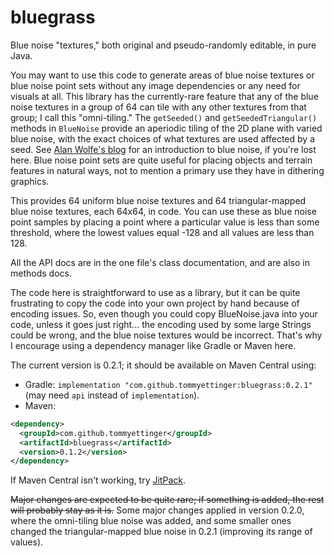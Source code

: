 # bluegrass
Blue noise "textures," both original and pseudo-randomly editable, in pure Java.

You may want to use this code to generate areas of blue noise textures or blue noise point sets
without any image dependencies or any need for visuals at all. This library has the currently-rare feature that
any of the blue noise textures in a group of 64 can tile with any other textures from that group; I call this
"omni-tiling." The `getSeeded()` and `getSeededTriangular()` methods in `BlueNoise` provide an aperiodic tiling
of the 2D plane with varied blue noise, with the exact choices of what textures are used affected by a seed.
See [Alan Wolfe's blog](https://blog.demofox.org/2018/01/30/what-the-heck-is-blue-noise/) for an introduction
to blue noise, if you're lost here. Blue noise point sets are quite useful for placing objects and terrain
features in natural ways, not to mention a primary use they have in dithering graphics.

This provides 64 uniform blue noise textures and 64 triangular-mapped blue noise textures, each 64x64, in code.
You can use these as blue noise point samples by placing a point where a particular value is less than some
threshold, where the lowest values equal -128 and all values are less than 128.

All the API docs are in the one file's class documentation, and are also in methods docs.

The code here is straightforward to use as a library, but it can be quite frustrating to copy the code into
your own project by hand because of encoding issues. So, even though you could copy BlueNoise.java into your
code, unless it goes just right... the encoding used by some large Strings could be wrong, and the blue noise
textures would be incorrect. That's why I encourage using a dependency manager like Gradle or Maven here.

The current version is 0.2.1; it should be available on Maven Central using:
 - Gradle: `implementation "com.github.tommyettinger:bluegrass:0.2.1"` (may need `api` instead of `implementation`).
 - Maven:
 ```xml
 <dependency>
   <groupId>com.github.tommyettinger</groupId>
   <artifactId>bluegrass</artifactId>
   <version>0.1.2</version>
 </dependency>
 ```

If Maven Central isn't working, try [JitPack](https://jitpack.io/#tommyettinger/bluegrass).

~~Major changes are expected to be quite rare; if something is added, the rest will probably stay as it is.~~
Some major changes applied in version 0.2.0, where the omni-tiling blue noise was added, and some smaller ones
changed the triangular-mapped blue noise in 0.2.1 (improving its range of values).

